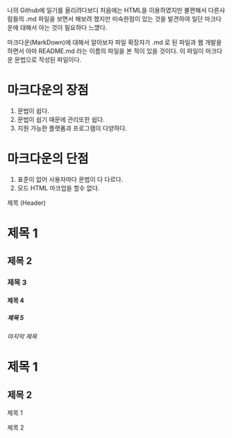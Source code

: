 나의 Github에 일기를 올리려다보디
처음에는 HTML을 이용하였지만 불편해서
다른사람들의 .md 파일을 보면서 해보려 했지만 
미숙한점이 있는 것을 발견하여 
일단 마크다운에 대해서 아는 것이 필요하다 느꼈다.

마크다운(MarkDown)에 대해서 알아보자
파일 확장자가 .md 로 된 파일과
웹 개발을 하면서 아마 README.md 라는 이름의 파일을 본 적이 있을 것이다.
이 파일이 마크다운 문법으로 작성된 파일이다.

# 마크다운의 장점

1. 문법이 쉽다.
2. 문법이 쉽기 때문에 관리또한 쉽다.
3. 지원 가능한 플랫폼과 프로그램이 다양하다.

# 마크다운의 단점
1. 표준이 없어 사용자마다 문법이 다 다르다.
2. 모드 HTML 마크업을 할수 없다.


제목 (Header)

# 제목 1
## 제목 2
### 제목 3
#### 제목 4
##### 제목 5
###### 마지막 제목

제목 1
======

제목 2
------

제목 1

제목 2
